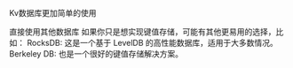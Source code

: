 Kv数据库更加简单的使用


直接使用其他数据库
如果你只是想实现键值存储，可能有其他更易用的选择，比如：
RocksDB: 这是一个基于 LevelDB 的高性能数据库，适用于大多数情况。
Berkeley DB: 也是一个很好的键值存储解决方案。


